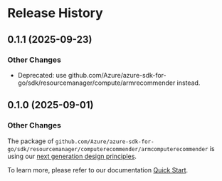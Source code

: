 # Release History

## 0.1.1 (2025-09-23)
### Other Changes

- Deprecated: use github.com/Azure/azure-sdk-for-go/sdk/resourcemanager/compute/armrecommender instead.

## 0.1.0 (2025-09-01)
### Other Changes

The package of `github.com/Azure/azure-sdk-for-go/sdk/resourcemanager/computerecommender/armcomputerecommender` is using our [next generation design principles](https://azure.github.io/azure-sdk/general_introduction.html).

To learn more, please refer to our documentation [Quick Start](https://aka.ms/azsdk/go/mgmt).